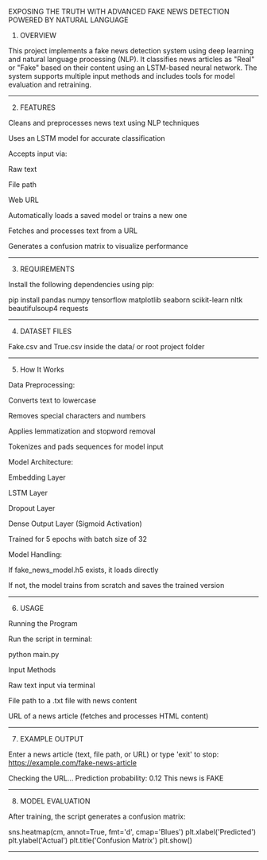 EXPOSING THE TRUTH WITH ADVANCED FAKE NEWS DETECTION POWERED BY NATURAL LANGUAGE 

1. OVERVIEW 

This project implements a fake news detection system using deep learning and natural language processing (NLP). It classifies news articles as "Real" or "Fake" based on their content using an LSTM-based neural network. The system supports multiple input methods and includes tools for model evaluation and retraining.

---

2. FEATURES 

Cleans and preprocesses news text using NLP techniques

Uses an LSTM model for accurate classification

Accepts input via:

Raw text

File path

Web URL

Automatically loads a saved model or trains a new one

Fetches and processes text from a URL

Generates a confusion matrix to visualize performance

---

3. REQUIREMENTS 

Install the following dependencies using pip:

pip install pandas numpy tensorflow matplotlib seaborn scikit-learn nltk beautifulsoup4 requests

---

4. DATASET FILES
   
Fake.csv and True.csv inside the data/ or root project folder

---

5. How It Works

Data Preprocessing:

Converts text to lowercase

Removes special characters and numbers

Applies lemmatization and stopword removal

Tokenizes and pads sequences for model input

Model Architecture:

Embedding Layer

LSTM Layer

Dropout Layer

Dense Output Layer (Sigmoid Activation)

Trained for 5 epochs with batch size of 32

Model Handling:

If fake_news_model.h5 exists, it loads directly

If not, the model trains from scratch and saves the trained version

---

6. USAGE

Running the Program

Run the script in terminal:

python main.py

Input Methods

Raw text input via terminal

File path to a .txt file with news content

URL of a news article (fetches and processes HTML content)

---

7. EXAMPLE OUTPUT 

Enter a news article (text, file path, or URL) or type 'exit' to stop:
https://example.com/fake-news-article

Checking the URL...
Prediction probability: 0.12
This news is FAKE


---

8. MODEL EVALUATION 

After training, the script generates a confusion matrix:

sns.heatmap(cm, annot=True, fmt='d', cmap='Blues')
plt.xlabel('Predicted')
plt.ylabel('Actual')
plt.title('Confusion Matrix')
plt.show()




---



